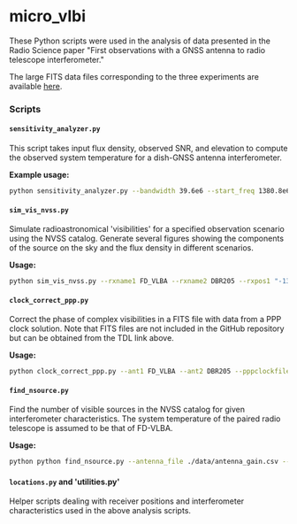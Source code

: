 # micro_vlbi

These Python scripts were used in the analysis of data presented in the Radio Science paper "First observations with a GNSS antenna to radio telescope interferometer."

The large FITS data files corresponding to the three experiments are available [here](https://dataverse.tdl.org/dataset.xhtml?persistentId=doi:10.18738/T8/VVN3VP).

### Scripts

#### `sensitivity_analyzer.py`
This script takes input flux density, observed SNR, and elevation to compute the observed system temperature for a dish-GNSS antenna interferometer.

**Example usage:**
```bash
python sensitivity_analyzer.py --bandwidth 39.6e6 --start_freq 1380.8e6 --input_name ./data/source_data_uy001_nvss.txt --output_name uy001_sensitivity.txt --antenna_file ./data/antenna_pattern.csv
```

#### `sim_vis_nvss.py`
Simulate radioastronomical 'visibilities' for a specified observation scenario using the NVSS catalog. Generate several figures showing the components of the source on the sky and the flux density in different scenarios.

**Usage:**
```bash
python sim_vis_nvss.py --rxname1 FD_VLBA --rxname2 DBR205 --rxpos1 "-1324009.3502 -5332181.9482 3231962.3802" --rxpos2 "-1324095.2788 -5332177.7083 3231908.2627" --time "2022-01-26T13:21:55" --catalog ./data/NVSS_cat_pared.txt --centerFreqHz 1440e6 --bandwidth 72e6 --genfringe --scanLen 600 --ra 212.8359583 --dec 52.2025 --Npt 200 --source "3C295" --searchRad 10
```

#### `clock_correct_ppp.py`
Correct the phase of complex visibilities in a FITS file with data from a PPP clock solution. Note that FITS files are not included in the GitHub repository but can be obtained from the TDL link above.

**Usage:**
```bash
python clock_correct_ppp.py --ant1 FD_VLBA --ant2 DBR205 --pppclockfile uy001b_ppp_data_corrdbr205.txt --filename ./data/uy001b1.fits --fileout ./data/uy001b1_corrected.fits
```


#### `find_nsource.py`
Find the number of visible sources in the NVSS catalog for given interferometer characteristics. The system temperature of the paired radio telescope is assumed to be that of FD-VLBA.

**Usage:**
```bash
python python find_nsource.py --antenna_file ./data/antenna_gain.csv --catalog_file ./data/NVSS_cat_pared.txt --bandwidth 200e6 --start_freq 1376e6 --rad 10 --SNR_lim 10 --t_obs 5 --Tsys_antenna 200
```

#### `locations.py` and 'utilities.py'
Helper scripts dealing with receiver positions and interferometer characteristics used in the above analysis scripts.
